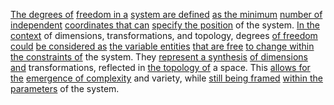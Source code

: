 
[The degrees of](2/3/2/3/1/.Sciences) [freedom in a](3/3/2/2/3/3/3/.Interpretive%20Freedom) [system are defined](1/1/3/3/1/3/1/.System) [as the minimum](3/2/3/1/2/3/.Minimal%20State) [number of independent](1/1/3/3/2/2/_Dependent-Independent) [coordinates that can](1/3/1/1/1/3/3/_North-South) [specify the position](3/3/2/3/1/1/3/.Third%20Position) of the system. [In the context](3/1/1/2/3/2/1/2/_Meaning-Context) of dimensions, transformations, and topology, degrees [of freedom could](3/3/2/2/3/3/3/.Interpretive%20Freedom) [be considered as](2/2/3/2/1/3/.Interpretation) [the variable entities](1/1/2/3/1/.Number) [that are free](3/1/3/3/1/2/2/3/3/1/1/2/.Public%20Libraries) [to change within](1/1/2/2/.Change) [the constraints of](2/3/1/3/1/3/.Limitation%20Boundaries) the system. They [represent a synthesis](1/3/1/2/3/2/1/1/2/2/1/.Synthesis) [of dimensions and](3/2/2/3/1/.Dimensions) transformations, reflected in [the topology of](1/1/3/1/1/3/2/1/.Topological%20Spaces) a space. This [allows for the](3/2/2/2/_Regulation-Indulgence) [emergence of complexity](2/3/1/3/2/3/.Complexity%20Theories) and variety, while [still being framed](3/1/3/3/3/2/3/2/.Courts) [within the parameters](2/3/1/3/1/3/.Limitation%20Boundaries) of the system.

